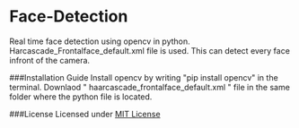 # Face-Detection
Real time face detection using opencv in python. Harcascade_Frontalface_default.xml file is used. This can detect every face infront of the camera.

###Installation Guide
Install opencv by writing "pip install opencv" in the terminal.
Downlaod " haarcascade_frontalface_default.xml " file in the same folder where the python file is located.

###License
Licensed under [MIT License](https://github.com/Tanuka-Mondal/Face-Detection/blob/main/LICENSE)
